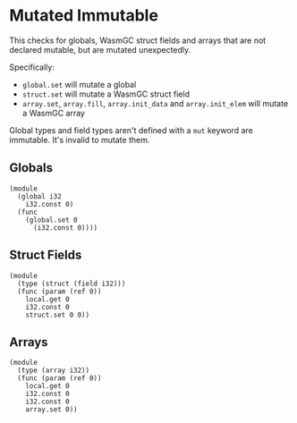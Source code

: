 # Mutated Immutable

This checks for globals, WasmGC struct fields and arrays that are not declared mutable,
but are mutated unexpectedly.

Specifically:

- `global.set` will mutate a global
- `struct.set` will mutate a WasmGC struct field
- `array.set`, `array.fill`, `array.init_data` and `array.init_elem` will mutate a WasmGC array

Global types and field types aren't defined with a `mut` keyword are immutable.
It's invalid to mutate them.

## Globals

```wasm error-5-17-5-18
(module
  (global i32
    i32.const 0)
  (func
    (global.set 0
      (i32.const 0))))
```

## Struct Fields

```wasm error-6-18-6-19
(module
  (type (struct (field i32)))
  (func (param (ref 0))
    local.get 0
    i32.const 0
    struct.set 0 0))
```

## Arrays

```wasm error-7-15-7-16
(module
  (type (array i32))
  (func (param (ref 0))
    local.get 0
    i32.const 0
    i32.const 0
    array.set 0))
```

